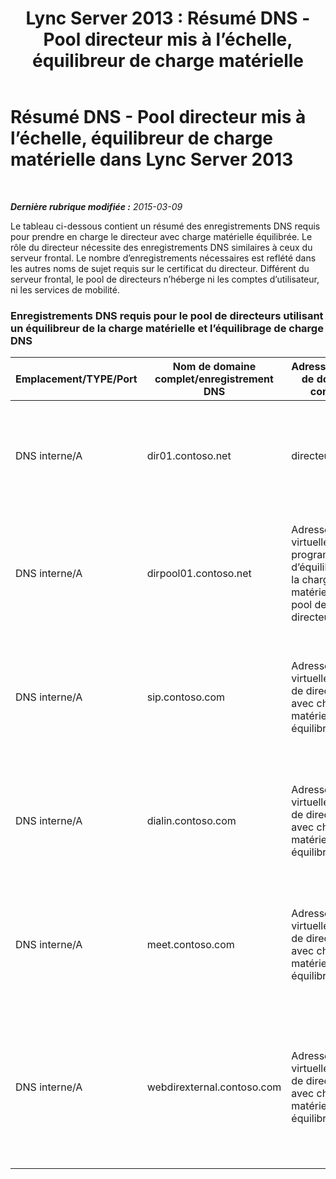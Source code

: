 ﻿---
title: 'Lync Server 2013 : Résumé DNS - Pool directeur mis à l’échelle, équilibreur de charge matérielle'
TOCTitle: Résumé DNS - Pool directeur mis à l’échelle, équilibreur de charge matérielle
ms:assetid: 08ba48e6-bfa1-4ab0-bc89-d58ddb9c20af
ms:mtpsurl: https://technet.microsoft.com/fr-fr/library/JJ204655(v=OCS.15)
ms:contentKeyID: 49296174
ms.date: 05/20/2016
mtps_version: v=OCS.15
ms.translationtype: HT
---

# Résumé DNS - Pool directeur mis à l’échelle, équilibreur de charge matérielle dans Lync Server 2013

 

_**Dernière rubrique modifiée :** 2015-03-09_

Le tableau ci-dessous contient un résumé des enregistrements DNS requis pour prendre en charge le directeur avec charge matérielle équilibrée. Le rôle du directeur nécessite des enregistrements DNS similaires à ceux du serveur frontal. Le nombre d’enregistrements nécessaires est reflété dans les autres noms de sujet requis sur le certificat du directeur. Différent du serveur frontal, le pool de directeurs n’héberge ni les comptes d’utilisateur, ni les services de mobilité.

### Enregistrements DNS requis pour le pool de directeurs utilisant un équilibreur de la charge matérielle et l’équilibrage de charge DNS

<table>
<colgroup>
<col style="width: 25%" />
<col style="width: 25%" />
<col style="width: 25%" />
<col style="width: 25%" />
</colgroup>
<thead>
<tr class="header">
<th>Emplacement/TYPE/Port</th>
<th>Nom de domaine complet/enregistrement DNS</th>
<th>Adresse IP/nom de domaine complet</th>
<th>Mappage à/Commentaires</th>
</tr>
</thead>
<tbody>
<tr class="odd">
<td><p>DNS interne/A</p></td>
<td><p>dir01.contoso.net</p></td>
<td><p>directeur</p></td>
<td><p>Enregistrement d’hôte directeur utilisé pour la réplication et les communications serveur à serveur</p></td>
</tr>
<tr class="even">
<td><p>DNS interne/A</p></td>
<td><p>dirpool01.contoso.net</p></td>
<td><p>Adresse IP virtuelle du programme d’équilibrage de la charge matérielle du pool de directeurs</p></td>
<td><p>Enregistrement d’hôte du pool de directeurs avec charge DNS équilibrée</p></td>
</tr>
<tr class="odd">
<td><p>DNS interne/A</p></td>
<td><p>sip.contoso.com</p></td>
<td><p>Adresse IP virtuelle du pool de directeurs avec charge matérielle équilibrée</p></td>
<td><p>Protocole SIP (Session Initiation Protocol) entrant à partir de l’interface interne du serveur Edge</p></td>
</tr>
<tr class="even">
<td><p>DNS interne/A</p></td>
<td><p>dialin.contoso.com</p></td>
<td><p>Adresse IP virtuelle du pool de directeurs avec charge matérielle équilibrée</p></td>
<td><p>Services web de numérotation publiés avec charge matérielle équilibrée à partir d’un proxy inverse</p></td>
</tr>
<tr class="odd">
<td><p>DNS interne/A</p></td>
<td><p>meet.contoso.com</p></td>
<td><p>Adresse IP virtuelle du pool de directeurs avec charge matérielle équilibrée</p></td>
<td><p>Services web de conférence publiés avec charge matérielle équilibrée à partir d’un proxy inverse</p></td>
</tr>
<tr class="even">
<td><p>DNS interne/A</p></td>
<td><p>webdirexternal.contoso.com</p></td>
<td><p>Adresse IP virtuelle du pool de directeurs avec charge matérielle équilibrée</p></td>
<td><p>Charge matérielle équilibrée, publiée et définie par les services web externes de ticket web du proxy inverse pour le pool de directeurs</p></td>
</tr>
</tbody>
</table>

